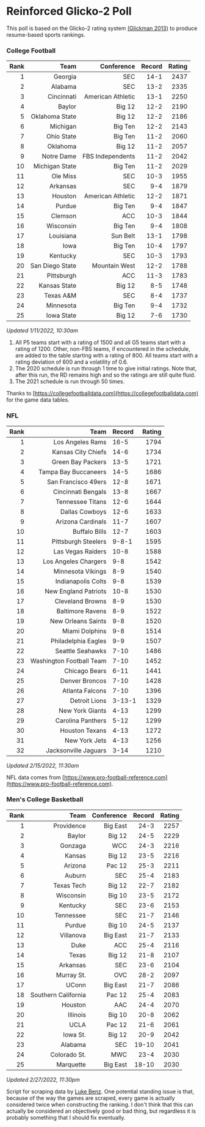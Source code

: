 # Reinforced Glicko-2 Poll

This poll is based on the Glicko-2 rating system [\(Glickman 2013\)](http://glicko.net/glicko/glicko2.pdf) to produce resume-based sports rankings.

### College Football
| Rank  | Team                 | Conference           | Record   | Rating |
| ---:  | ---:                 | ---:                 | ---:     | ---:   |
| 1     | Georgia              | SEC                  | 14-1     | 2437   |
| 2     | Alabama              | SEC                  | 13-2     | 2335   |
| 3     | Cincinnati           | American Athletic    | 13-1     | 2250   |
| 4     | Baylor               | Big 12               | 12-2     | 2190   |
| 5     | Oklahoma State       | Big 12               | 12-2     | 2186   |
| 6     | Michigan             | Big Ten              | 12-2     | 2143   |
| 7     | Ohio State           | Big Ten              | 11-2     | 2060   |
| 8     | Oklahoma             | Big 12               | 11-2     | 2057   |
| 9     | Notre Dame           | FBS Independents     | 11-2     | 2042   |
| 10    | Michigan State       | Big Ten              | 11-2     | 2029   |
| 11    | Ole Miss             | SEC                  | 10-3     | 1955   |
| 12    | Arkansas             | SEC                  | 9-4      | 1879   |
| 13    | Houston              | American Athletic    | 12-2     | 1871   |
| 14    | Purdue               | Big Ten              | 9-4      | 1847   |
| 15    | Clemson              | ACC                  | 10-3     | 1844   |
| 16    | Wisconsin            | Big Ten              | 9-4      | 1808   |
| 17    | Louisiana            | Sun Belt             | 13-1     | 1798   |
| 18    | Iowa                 | Big Ten              | 10-4     | 1797   |
| 19    | Kentucky             | SEC                  | 10-3     | 1793   |
| 20    | San Diego State      | Mountain West        | 12-2     | 1788   |
| 21    | Pittsburgh           | ACC                  | 11-3     | 1783   |
| 22    | Kansas State         | Big 12               | 8-5      | 1748   |
| 23    | Texas A&M            | SEC                  | 8-4      | 1737   |
| 24    | Minnesota            | Big Ten              | 9-4      | 1732   |
| 25    | Iowa State           | Big 12               | 7-6      | 1730   |
_Updated 1/11/2022, 10:30am_

1. All P5 teams start with a rating of 1500 and all G5 teams start with a rating of 1200. Other, non-FBS teams, if encountered in the schedule, are added to the table starting with a rating of 800. All teams start with a rating deviation of 600 and a volatility of 0.6.
2. The 2020 schedule is run through 1 time to give initial ratings. Note that, after this run, the RD remains high and so the ratings are still quite fluid.
3. The 2021 schedule is run through 50 times.

Thanks to [https://collegefootballdata.com](https://collegefootballdata.com) for the game data tables.

### NFL
| Rank  | Team                       | Record   | Rating |
| ---:  | ---:                       | :---     | ---:   |
| 1     | Los Angeles Rams           | 16-5     | 1794   |
| 2     | Kansas City Chiefs         | 14-6     | 1734   |
| 3     | Green Bay Packers          | 13-5     | 1721   |
| 4     | Tampa Bay Buccaneers       | 14-5     | 1686   |
| 5     | San Francisco 49ers        | 12-8     | 1671   |
| 6     | Cincinnati Bengals         | 13-8     | 1667   |
| 7     | Tennessee Titans           | 12-6     | 1644   |
| 8     | Dallas Cowboys             | 12-6     | 1633   |
| 9     | Arizona Cardinals          | 11-7     | 1607   |
| 10    | Buffalo Bills              | 12-7     | 1603   |
| 11    | Pittsburgh Steelers        | 9-8-1    | 1595   |
| 12    | Las Vegas Raiders          | 10-8     | 1588   |
| 13    | Los Angeles Chargers       | 9-8      | 1542   |
| 14    | Minnesota Vikings          | 8-9      | 1540   |
| 15    | Indianapolis Colts         | 9-8      | 1539   |
| 16    | New England Patriots       | 10-8     | 1530   |
| 17    | Cleveland Browns           | 8-9      | 1530   |
| 18    | Baltimore Ravens           | 8-9      | 1522   |
| 19    | New Orleans Saints         | 9-8      | 1520   |
| 20    | Miami Dolphins             | 9-8      | 1514   |
| 21    | Philadelphia Eagles        | 9-9      | 1507   |
| 22    | Seattle Seahawks           | 7-10     | 1486   |
| 23    | Washington Football Team   | 7-10     | 1452   |
| 24    | Chicago Bears              | 6-11     | 1441   |
| 25    | Denver Broncos             | 7-10     | 1428   |
| 26    | Atlanta Falcons            | 7-10     | 1396   |
| 27    | Detroit Lions              | 3-13-1   | 1329   |
| 28    | New York Giants            | 4-13     | 1299   |
| 29    | Carolina Panthers          | 5-12     | 1299   |
| 30    | Houston Texans             | 4-13     | 1272   |
| 31    | New York Jets              | 4-13     | 1256   |
| 32    | Jacksonville Jaguars       | 3-14     | 1210   |
_Updated 2/15/2022, 11:30am_

NFL data comes from [https://www.pro-football-reference.com](https://www.pro-football-reference.com).

### Men's College Basketball
| Rank  | Team                 | Conference | Record   | Rating |
| ---:  | ---:                 | ---:       | ---:     | ---:   |
| 1     | Providence           | Big East   | 24-3     | 2257   |
| 2     | Baylor               | Big 12     | 24-5     | 2229   |
| 3     | Gonzaga              | WCC        | 24-3     | 2216   |
| 4     | Kansas               | Big 12     | 23-5     | 2216   |
| 5     | Arizona              | Pac 12     | 25-3     | 2211   |
| 6     | Auburn               | SEC        | 25-4     | 2183   |
| 7     | Texas Tech           | Big 12     | 22-7     | 2182   |
| 8     | Wisconsin            | Big 10     | 23-5     | 2172   |
| 9     | Kentucky             | SEC        | 23-6     | 2153   |
| 10    | Tennessee            | SEC        | 21-7     | 2146   |
| 11    | Purdue               | Big 10     | 24-5     | 2137   |
| 12    | Villanova            | Big East   | 21-7     | 2133   |
| 13    | Duke                 | ACC        | 25-4     | 2116   |
| 14    | Texas                | Big 12     | 21-8     | 2107   |
| 15    | Arkansas             | SEC        | 23-6     | 2104   |
| 16    | Murray St.           | OVC        | 28-2     | 2097   |
| 17    | UConn                | Big East   | 21-7     | 2086   |
| 18    | Southern California  | Pac 12     | 25-4     | 2083   |
| 19    | Houston              | AAC        | 24-4     | 2070   |
| 20    | Illinois             | Big 10     | 20-8     | 2062   |
| 21    | UCLA                 | Pac 12     | 21-6     | 2061   |
| 22    | Iowa St.             | Big 12     | 20-9     | 2042   |
| 23    | Alabama              | SEC        | 19-10    | 2041   |
| 24    | Colorado St.         | MWC        | 23-4     | 2030   |
| 25    | Marquette            | Big East   | 18-10    | 2030   |
_Updated 2/27/2022, 11:30pm_

Script for scraping data by [Luke Benz](https://github.com/lbenz730/NCAA_Hoops).
One potential standing issue is that, because of the way the games are scraped, every game is actually considered twice when constructing the ranking. I don't think that this can actually be considered an objectively good or bad thing, but regardless it is probably something that I should fix eventually.
